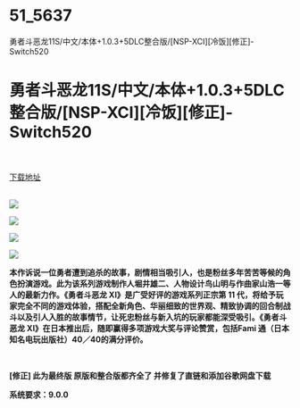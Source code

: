 # 51_5637
勇者斗恶龙11S/中文/本体+1.0.3+5DLC整合版/[NSP-XCI][冷饭][修正]-Switch520
# 勇者斗恶龙11S/中文/本体+1.0.3+5DLC整合版/[NSP-XCI][冷饭][修正]-Switch520
 <br/></br>
[下载地址](https://www.switch520.cc/article/5637 "下载地址")
<br/></br>

<p><strong><img src="https://www.switch520.cc/muke_img/upload_art_editor_20201115-1_73c014daebfe3b63f2591225a53c7c74.jpg"></strong></p>
<p><strong><img src="https://www.switch520.cc/muke_img/upload_art_editor_20201115-1_0c9d50bc1f42edadbc94542c69e4805c.jpg"></strong></p>
<p><strong><img src="https://www.switch520.cc/muke_img/upload_art_editor_20201115-1_8070a0a4212190651a0d0f8905d010b7.jpg"></strong></p>
<p><strong><img src="https://www.switch520.cc/muke_img/upload_art_editor_20201115-1_1012d661dd9c4a6c30ac8c887d5c9aff.jpg"></strong></p>
<p><strong>本作诉说一位勇者遭到追杀的故事，剧情相当吸引人，也是粉丝多年苦苦等候的角色扮演游戏。此为该系列游戏制作人堀井雄二、人物设计鸟山明与作曲家山浩一等人的最新力作。《勇者斗恶龙 XI》是广受好评的游戏系列正宗第 11 代，将给予玩家完全不同的游戏体验，搭配全新角色、华丽细致的世界观、精致协调的回合制战斗以及引人入胜的故事情节，让死忠粉丝与新入坑的玩家都能深受吸引。《勇者斗恶龙 XI》在日本推出后，随即赢得多项游戏大奖与评论赞赏，包括Fami 通（日本知名电玩出版社）40／40的满分评价。</strong></p>
<p>&nbsp;</p>
<p><strong>[修正] 此为最终版 原版和整合版都齐全了 并修复了直链和添加谷歌网盘下载</strong></p>
<p><strong>系统要求：9.0.0</strong></p>
